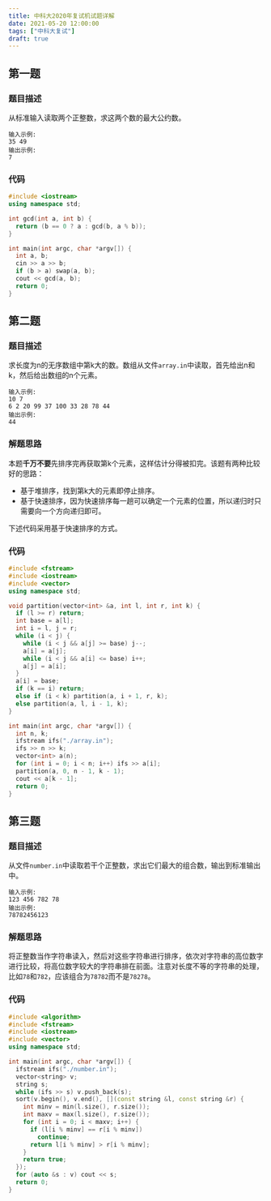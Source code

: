 ```yaml
---
title: 中科大2020年复试机试题详解
date: 2021-05-20 12:00:00
tags: ["中科大复试"]
draft: true
---
```


## 第一题

### 题目描述

从标准输入读取两个正整数，求这两个数的最大公约数。

```
输入示例:
35 49
输出示例:
7
```

### 代码

```cpp
#include <iostream>
using namespace std;

int gcd(int a, int b) {
  return (b == 0 ? a : gcd(b, a % b));
}

int main(int argc, char *argv[]) {
  int a, b;
  cin >> a >> b;
  if (b > a) swap(a, b);
  cout << gcd(a, b);
  return 0;
}
```

## 第二题

### 题目描述

求长度为n的无序数组中第k大的数。数组从文件`array.in`中读取，首先给出n和k，然后给出数组的n个元素。

```
输入示例:
10 7
6 2 20 99 37 100 33 28 78 44
输出示例:
44
```

### 解题思路

本题**千万不要**先排序完再获取第k个元素，这样估计分得被扣完。该题有两种比较好的思路：
+ 基于堆排序，找到第k大的元素即停止排序。
+ 基于快速排序，因为快速排序每一趟可以确定一个元素的位置，所以递归时只需要向一个方向递归即可。

下述代码采用基于快速排序的方式。

### 代码

```cpp
#include <fstream>
#include <iostream>
#include <vector>
using namespace std;

void partition(vector<int> &a, int l, int r, int k) {
  if (l >= r) return;
  int base = a[l];
  int i = l, j = r;
  while (i < j) {
    while (i < j && a[j] >= base) j--;
    a[i] = a[j];
    while (i < j && a[i] <= base) i++;
    a[j] = a[i];
  }
  a[i] = base;
  if (k == i) return;
  else if (i < k) partition(a, i + 1, r, k);
  else partition(a, l, i - 1, k);
}

int main(int argc, char *argv[]) {
  int n, k;
  ifstream ifs("./array.in");
  ifs >> n >> k;
  vector<int> a(n);
  for (int i = 0; i < n; i++) ifs >> a[i];
  partition(a, 0, n - 1, k - 1);
  cout << a[k - 1];
  return 0;
}
```

## 第三题

### 题目描述

从文件`number.in`中读取若干个正整数，求出它们最大的组合数，输出到标准输出中。

```
输入示例:
123 456 782 78
输出示例:
78782456123
```

### 解题思路

将正整数当作字符串读入，然后对这些字符串进行排序，依次对字符串的高位数字进行比较，将高位数字较大的字符串排在前面。注意对长度不等的字符串的处理，比如`78`和`782`，应该组合为`78782`而不是`78278`。

### 代码

```cpp
#include <algorithm>
#include <fstream>
#include <iostream>
#include <vector>
using namespace std;

int main(int argc, char *argv[]) {
  ifstream ifs("./number.in");
  vector<string> v;
  string s;
  while (ifs >> s) v.push_back(s);
  sort(v.begin(), v.end(), [](const string &l, const string &r) {
    int minv = min(l.size(), r.size());
    int maxv = max(l.size(), r.size());
    for (int i = 0; i < maxv; i++) {
      if (l[i % minv] == r[i % minv])
        continue;
      return l[i % minv] > r[i % minv];
    }
    return true;
  });
  for (auto &s : v) cout << s;
  return 0;
}
```
